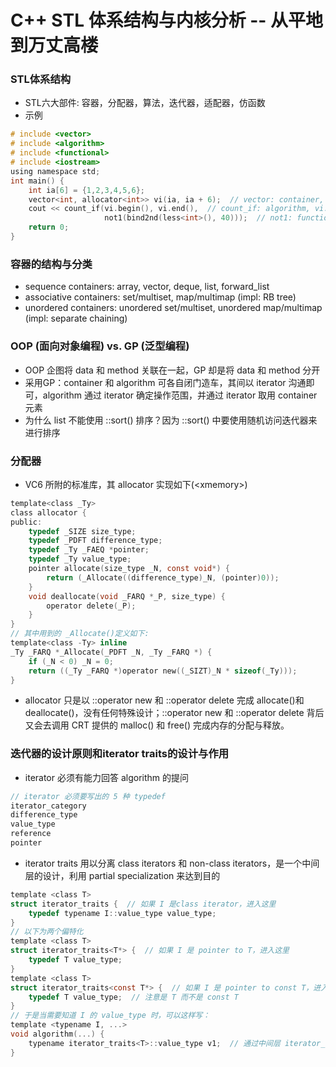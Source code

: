 # C++ STL 体系结构与内核分析 -- 从平地到万丈高楼
### STL体系结构
* STL六大部件: 容器，分配器，算法，迭代器，适配器，仿函数
* 示例
```c
# include <vector>
# include <algorithm>
# include <functional>
# include <iostream>
using namespace std;
int main() {
    int ia[6] = {1,2,3,4,5,6};
    vector<int, allocator<int>> vi(ia, ia + 6);  // vector: container, allocator<int>: allocator
    cout << count_if(vi.begin(), vi.end(),  // count_if: algorithm, vi.begin(): iterator
                     not1(bind2nd(less<int>(), 40)));  // not1: function adapter(negator), bind2nd: function adapter(binder), less<int>: function object
    return 0;
}
```
### 容器的结构与分类
* sequence containers: array, vector, deque, list, forward_list
* associative containers: set/multiset, map/multimap (impl: RB tree)
* unordered containers: unordered set/multiset, unordered map/multimap (impl: separate chaining)
### OOP (面向对象编程) vs. GP (泛型编程)
* OOP 企图将 data 和 method 关联在一起，GP 却是将 data 和 method 分开
* 采用GP：container 和 algorithm 可各自闭门造车，其间以 iterator 沟通即可，algorithm 通过 iterator 确定操作范围，并通过 iterator 取用 container 元素
* 为什么 list 不能使用 ::sort() 排序？因为 ::sort() 中要使用随机访问迭代器来进行排序
### 分配器
* VC6 所附的标准库，其 allocator 实现如下(\<xmemory>)
```c
template<class _Ty>
class allocator {
public:
    typedef _SIZE size_type;
    typedef _PDFT difference_type;
    typedef _Ty _FAEQ *pointer;
    typedef _Ty value_type;
    pointer allocate(size_type _N, const void*) {
        return (_Allocate((difference_type)_N, (pointer)0));
    }
    void deallocate(void _FARQ *_P, size_type) {
        operator delete(_P);
    }
}
// 其中用到的 _Allocate()定义如下:
template<class -Ty> inline
_Ty _FARQ *_Allocate(_PDFT _N, _Ty _FARQ *) {
    if (_N < 0) _N = 0;
    return ((_Ty _FARQ *)operator new((_SIZT)_N * sizeof(_Ty)));
}
```
* allocator 只是以 ::operator new 和 ::operator delete 完成 allocate()和 deallocate()，没有任何特殊设计；::operator new 和 ::operator delete 背后又会去调用 CRT 提供的 malloc() 和 free() 完成内存的分配与释放。
### 迭代器的设计原则和iterator traits的设计与作用
* iterator 必须有能力回答 algorithm 的提问
```c
// iterator 必须要写出的 5 种 typedef
iterator_category
difference_type
value_type
reference
pointer
```
* iterator traits 用以分离 class iterators 和 non-class iterators，是一个中间层的设计，利用 partial specialization 来达到目的
```c
template <class T>
struct iterator_traits {  // 如果 I 是class iterator，进入这里
    typedef typename I::value_type value_type;
}
// 以下为两个偏特化
template <class T>
struct iterator_traits<T*> {  // 如果 I 是 pointer to T，进入这里
    typedef T value_type;
}
template <class T>
struct iterator_traits<const T*> {  // 如果 I 是 pointer to const T，进入这里
    typedef T value_type;  // 注意是 T 而不是 const T
}
// 于是当需要知道 I 的 value_type 时，可以这样写：
template <typename I, ...>
void algorithm(...) {
    typename iterator_traits<T>::value_type v1;  // 通过中间层 iterator_traits 获取到 I 的value_type
}
```

